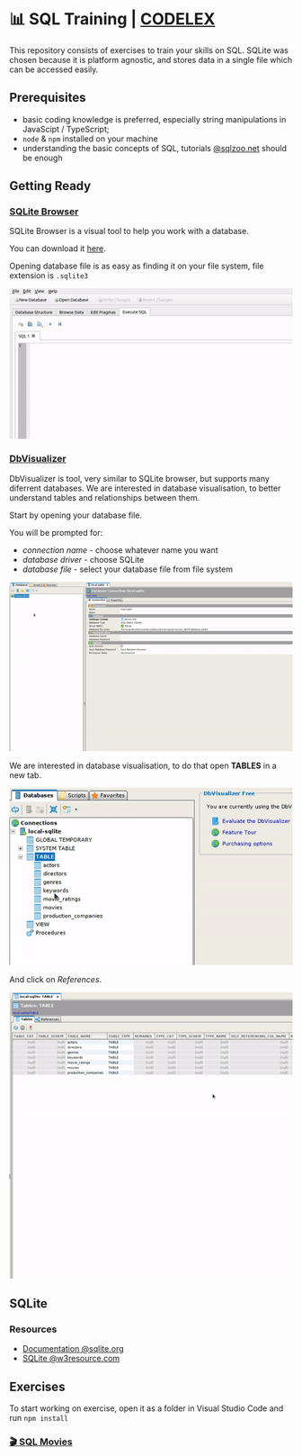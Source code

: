 # 📊 SQL Training | [CODELEX](https://codelex.io)

This repository consists of exercises to train your skills on SQL. SQLite was chosen because it is platform agnostic, and stores data in a single file which can be accessed easily.

## Prerequisites

 - basic coding knowledge is preferred, especially string manipulations in JavaScipt / TypeScript;
 - `node` & `npm` installed on your machine
 - understanding the basic concepts of SQL, tutorials [@sqlzoo.net](https://sqlzoo.net/) should be enough

## Getting Ready

### [SQLite Browser](https://sqlitebrowser.org/)

SQLite Browser is a visual tool to help you work with a database.

You can download it [here](https://sqlitebrowser.org/dl/).

Opening database file is as easy as finding it on your file system, file extension is `.sqlite3`

![Opening Database File](./docs/opening-database-file-sqlite-browser.gif)

### [DbVisualizer](https://www.dbvis.com/)

DbVisualizer is tool, very similar to SQLite browser, but supports many diferrent databases. We are interested in database visualisation, to better understand tables and relationships between them.

Start by opening your database file.

You will be prompted for:

 - *connection name* - choose whatever name you want
 - *database driver* - choose SQLite
 - *database file* - select your database file from file system

![Opening Database File](./docs/opening-database-file-dbvis.gif)

We are interested in database visualisation, to do that open **TABLES** in a new tab.

![Open Tables in New Tab](./docs/open-tables-in-new-tab.gif)

And click on *References*.

![Table References](./docs/table-references.gif)

## SQLite

### Resources

 - [Documentation @sqlite.org](https://www.sqlite.org/docs.html)
 - [SQLite @w3resource.com](https://www.w3resource.com/sqlite/index.php)

## Exercises

To start working on exercise, open it as a folder in Visual Studio Code and run `npm install`

### [🎬 SQL Movies](./sql-movies)